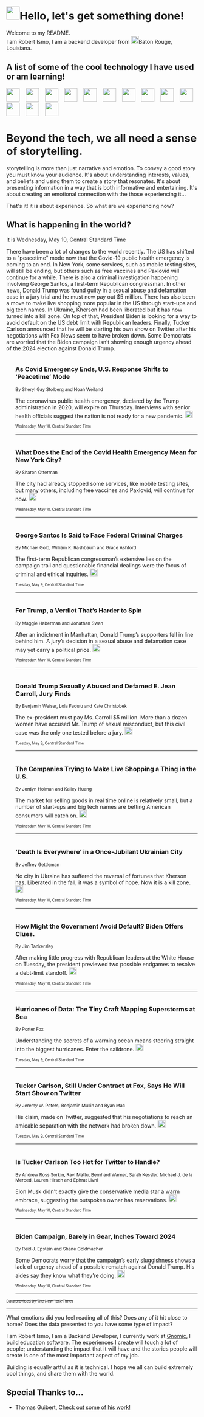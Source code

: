 <h1><img src="https://emojis.slackmojis.com/emojis/images/1643514375/3493/hot-coffee.gif?1643514375" width="35"/>Hello, let's get something done!</h1>

<p>Welcome to my README.<br/>
I am Robert Ismo, I am a backend developer from <img src="https://emojis.slackmojis.com/emojis/images/1638395689/50435/moulin_rouge.png?1638395689" width="20"/>Baton Rouge, Louisiana.</p>
<h2>A list of some of the cool technology I have used or am learning!</h2>
<p>
<img src="https://emojis.slackmojis.com/emojis/images/1643516091/21142/meow_bongotap.gif?1643516091" width="35" alt="">
<img src="https://img.shields.io/badge/Favorite%20Frontend%20Framework-SvelteKit-f83903" alt="">
<img src="https://img.shields.io/badge/Second%20Favorite-Vue-40b581" alt="">
<img src="https://img.shields.io/badge/Most%20Used%20Runtime-Nodejs-78b061" alt="">
<img src="https://emojis.slackmojis.com/emojis/images/1643517416/34482/fire.gif?1643517416" width="35" alt="">
<img src="https://img.shields.io/badge/Javascript%20But%20Better-Typescript-0078ca" alt="">
<img src="https://img.shields.io/badge/Favorite%20Language-Elixir-3e244d" alt="">
<img src="https://img.shields.io/badge/Containerize%20Everything-Docker-6ac9ef" alt="">
<img src="https://emojis.slackmojis.com/emojis/images/1643514596/5999/meow_party.gif?1643514596" width="35" alt="">
<img src="https://img.shields.io/badge/API%20Love%20Language-Graphql-de32a5" alt="">
<img src="https://img.shields.io/badge/Our%20Favorite%20Version%20Controller-Git-e94f33" alt="">
<img src="https://img.shields.io/badge/Favorite%20Database-Redis-d42d1d" alt="">
<img src="https://emojis.slackmojis.com/emojis/images/1643514559/5584/deployparrot.gif?1643514559" width="35" alt="">
<img src="https://img.shields.io/badge/Container%20Interstate-RabbitMQ-f66200" alt="">
<img src="https://img.shields.io/badge/Gotta%20Learn-Kubernetes-316adf" alt="">
<img src="https://img.shields.io/badge/Really%20Mature%20Now-WASM-654fef" alt="">
<img src="https://emojis.slackmojis.com/emojis/images/1666642497/61942/dance_vibe.gif?1666642497" width="35" alt="">
<img src="https://img.shields.io/badge/For%20My%20M1-ARM64-657d96" alt="">
<img src="https://img.shields.io/badge/Loving%20This%20So%20Much-TailwindCSS-17bcb5" alt="">
<img src="https://img.shields.io/badge/Cool%20Build%20Tool-Vite-f9cb24" alt="">
<img src="https://emojis.slackmojis.com/emojis/images/1669231376/62819/working-on-it.gif?1669231376" width="35" alt="">
<img src="https://img.shields.io/badge/Fun%20and%20Easy%20Database-MongoDB-5f8c49" alt="">
<img src="https://img.shields.io/badge/JS%20Life%20Support-NPM-c73737" alt="">
<img src="https://img.shields.io/badge/I%20Liked%20It-DynamoDB-0073b9" alt="">
<img src="https://emojis.slackmojis.com/emojis/images/1643514045/46/question.gif?1643514045" width="35" alt="">
<img src="https://img.shields.io/badge/cool-React-60d6f9" alt="">
<img src="https://img.shields.io/badge/Future%20Big%20Project-Lambda-f37e00" alt="">
<img src="https://img.shields.io/badge/NPM%20But%20Better-PNPM-f1aa07" alt="">
<img src="https://emojis.slackmojis.com/emojis/images/1643514943/9662/fbwow.gif?1643514943" width="35" alt="">
<img src="https://img.shields.io/badge/First%20Language-C-662079" alt="">
<img src="https://img.shields.io/badge/Where%20I%20Deploy%20Frontend-Vercel-000000" alt="">
<img src="https://img.shields.io/badge/Who%20Does%20not%20Want%20an%20App-Swift-f9492a" alt="">
<img src="https://emojis.slackmojis.com/emojis/images/1643514058/151/javascript.png?1643514058" width="35" alt="">
<img src="https://img.shields.io/badge/cool-Python-fbd542" alt="">
<img src="https://img.shields.io/badge/Favorite%20Something-Stripe-656cdc" alt="">
<img src="https://img.shields.io/badge/Of%20Course-HTML5-ed6327" alt="">
<img src="https://emojis.slackmojis.com/emojis/images/1660415405/60731/bomb.gif?1660415405" width="35" alt="">
<img src="https://img.shields.io/badge/hate-CSS-2964ec" alt="">
<img src="https://img.shields.io/badge/Learning-CircleCI-141215" alt="">
<img src="https://img.shields.io/badge/Learning-Rust-fbbb3b" alt="">
<img src="https://emojis.slackmojis.com/emojis/images/1660415397/60712/writing-hand.gif?1660415397" width="35" alt="">
<img src="https://img.shields.io/badge/Dev%20Browser%20of%20Choice-Firefox-cc4e26" alt="">
<img src="https://img.shields.io/badge/Recoverying%20From%20Windows-UNIX-1781e3" alt="">
<img src="https://img.shields.io/badge/LOVE-LogSeq-90c1c2" alt="">
<img src="https://emojis.slackmojis.com/emojis/images/1643514066/223/kirby.gif?1643514066" width="35" alt="">
<img src="https://img.shields.io/badge/Daily%20Driver-MacOS-e6e6e8" alt="">
<img src="https://img.shields.io/badge/Git%20Server-Github-000000" alt="">
<img src="https://img.shields.io/badge/enjoyable-EC2-f17428" alt="">
<img src="https://emojis.slackmojis.com/emojis/images/1643514239/2069/excited.gif?1643514239" width="35" alt="">
</p>
<h1>Beyond the tech, we all need a sense of storytelling.</h1>
<p>storytelling is more than just narrative and emotion. To convey a good story you must know your audience. It's about understanding interests, values, and beliefs and using them to create a story that resonates. It's about presenting information in a way that is both informative and entertaining. It's about creating an emotional connection with the those experiencing it...</p>
<p>That's it! it is about experience. So what are we experiencing now?</p>
<h2>What is happening in the world?</h2>
<p>It is Wednesday, May 10, Central Standard Time</p>
<p>
There have been a lot of changes to the world recently. The US has shifted to a &quot;peacetime&quot; mode now that the Covid-19 public health emergency is coming to an end. In New York, some services, such as mobile testing sites, will still be ending, but others such as free vaccines and Paxlovid will continue for a while. There is also a criminal investigation happening involving George Santos, a first-term Republican congressman. In other news, Donald Trump was found guilty in a sexual abuse and defamation case in a jury trial and he must now pay out $5 million. There has also been a move to make live shopping more popular in the US through start-ups and big tech names. In Ukraine, Kherson had been liberated but it has now turned into a kill zone. On top of that, President Biden is looking for a way to avoid default on the US debt limit with Republican leaders. Finally, Tucker Carlson announced that he will be starting his own show on Twitter after his negotiations with Fox News seem to have broken down. Some Democrats are worried that the Biden campaign isn’t showing enough urgency ahead of the 2024 election against Donald Trump.</p>
<ol>
<img src="https://img.shields.io/badge/-us-blue" alt="">
<h3>As Covid Emergency Ends, U.S. Response Shifts to ‘Peacetime’ Mode</h3>
<sub>By Sheryl Gay Stolberg and Noah Weiland</sub>
<p>The coronavirus public health emergency, declared by the Trump administration in 2020, will expire on Thursday. Interviews with senior health officials suggest the nation is not ready for a new pandemic.  <a href="https://nyti.ms/3NXlc9v"><img src="https://developer.nytimes.com/files/poweredby_nytimes_30b.png?v=1583354208352" height="20"></a></p>
<sub><sub>Wednesday, May 10, Central Standard Time</sub></sub>
<hr/>
<img src="https://img.shields.io/badge/-nyregion-blue" alt="">
<h3>What Does the End of the Covid Health Emergency Mean for New York City?</h3>
<sub>By Sharon Otterman</sub>
<p>The city had already stopped some services, like mobile testing sites, but many others, including free vaccines and Paxlovid, will continue for now.  <a href="https://nyti.ms/3nGcjXn"><img src="https://developer.nytimes.com/files/poweredby_nytimes_30b.png?v=1583354208352" height="20"></a></p>
<sub><sub>Wednesday, May 10, Central Standard Time</sub></sub>
<hr/>
<img src="https://img.shields.io/badge/-nyregion-blue" alt="">
<h3>George Santos Is Said to Face Federal Criminal Charges</h3>
<sub>By Michael Gold, William K. Rashbaum and Grace Ashford</sub>
<p>The first-term Republican congressman’s extensive lies on the campaign trail and questionable financial dealings were the focus of criminal and ethical inquiries.  <a href="https://nyti.ms/3NVGbJH"><img src="https://developer.nytimes.com/files/poweredby_nytimes_30b.png?v=1583354208352" height="20"></a></p>
<sub><sub>Tuesday, May 9, Central Standard Time</sub></sub>
<hr/>
<img src="https://img.shields.io/badge/-us-blue" alt="">
<h3>For Trump, a Verdict That’s Harder to Spin</h3>
<sub>By Maggie Haberman and Jonathan Swan</sub>
<p>After an indictment in Manhattan, Donald Trump’s supporters fell in line behind him. A jury’s decision in a sexual abuse and defamation case may yet carry a political price.  <a href="https://nyti.ms/3NXXnOT"><img src="https://developer.nytimes.com/files/poweredby_nytimes_30b.png?v=1583354208352" height="20"></a></p>
<sub><sub>Wednesday, May 10, Central Standard Time</sub></sub>
<hr/>
<img src="https://img.shields.io/badge/-nyregion-blue" alt="">
<h3>Donald Trump Sexually Abused and Defamed E. Jean Carroll, Jury Finds</h3>
<sub>By Benjamin Weiser, Lola Fadulu and Kate Christobek</sub>
<p>The ex-president must pay Ms. Carroll $5 million. More than a dozen women have accused Mr. Trump of sexual misconduct, but this civil case was the only one tested before a jury.  <a href="https://nyti.ms/41CW2jT"><img src="https://developer.nytimes.com/files/poweredby_nytimes_30b.png?v=1583354208352" height="20"></a></p>
<sub><sub>Tuesday, May 9, Central Standard Time</sub></sub>
<hr/>
<img src="https://img.shields.io/badge/-business-blue" alt="">
<h3>The Companies Trying to Make Live Shopping a Thing in the U.S.</h3>
<sub>By Jordyn Holman and Kalley Huang</sub>
<p>The market for selling goods in real time online is relatively small, but a number of start-ups and big tech names are betting American consumers will catch on.  <a href="https://nyti.ms/3BbTVZd"><img src="https://developer.nytimes.com/files/poweredby_nytimes_30b.png?v=1583354208352" height="20"></a></p>
<sub><sub>Wednesday, May 10, Central Standard Time</sub></sub>
<hr/>
<img src="https://img.shields.io/badge/-world-blue" alt="">
<h3>‘Death Is Everywhere’ in a Once-Jubilant Ukrainian City</h3>
<sub>By Jeffrey Gettleman</sub>
<p>No city in Ukraine has suffered the reversal of fortunes that Kherson has. Liberated in the fall, it was a symbol of hope. Now it is a kill zone.  <a href="https://nyti.ms/3Be92la"><img src="https://developer.nytimes.com/files/poweredby_nytimes_30b.png?v=1583354208352" height="20"></a></p>
<sub><sub>Wednesday, May 10, Central Standard Time</sub></sub>
<hr/>
<img src="https://img.shields.io/badge/-business-blue" alt="">
<h3>How Might the Government Avoid Default? Biden Offers Clues.</h3>
<sub>By Jim Tankersley</sub>
<p>After making little progress with Republican leaders at the White House on Tuesday, the president previewed two possible endgames to resolve a debt-limit standoff.  <a href="https://nyti.ms/41oYR7K"><img src="https://developer.nytimes.com/files/poweredby_nytimes_30b.png?v=1583354208352" height="20"></a></p>
<sub><sub>Wednesday, May 10, Central Standard Time</sub></sub>
<hr/>
<img src="https://img.shields.io/badge/-magazine-blue" alt="">
<h3>Hurricanes of Data: The Tiny Craft Mapping Superstorms at Sea</h3>
<sub>By Porter Fox</sub>
<p>Understanding the secrets of a warming ocean means steering straight into the biggest hurricanes. Enter the saildrone.  <a href="https://nyti.ms/3VMPfCy"><img src="https://developer.nytimes.com/files/poweredby_nytimes_30b.png?v=1583354208352" height="20"></a></p>
<sub><sub>Tuesday, May 9, Central Standard Time</sub></sub>
<hr/>
<img src="https://img.shields.io/badge/-business-blue" alt="">
<h3>Tucker Carlson, Still Under Contract at Fox, Says He Will Start Show on Twitter</h3>
<sub>By Jeremy W. Peters, Benjamin Mullin and Ryan Mac</sub>
<p>His claim, made on Twitter, suggested that his negotiations to reach an amicable separation with the network had broken down.  <a href="https://nyti.ms/42IrHB4"><img src="https://developer.nytimes.com/files/poweredby_nytimes_30b.png?v=1583354208352" height="20"></a></p>
<sub><sub>Tuesday, May 9, Central Standard Time</sub></sub>
<hr/>
<img src="https://img.shields.io/badge/-business-blue" alt="">
<h3>Is Tucker Carlson Too Hot for Twitter to Handle?</h3>
<sub>By Andrew Ross Sorkin, Ravi Mattu, Bernhard Warner, Sarah Kessler, Michael J. de la Merced, Lauren Hirsch and Ephrat Livni</sub>
<p>Elon Musk didn&#39;t exactly give the conservative media star a warm embrace, suggesting the outspoken owner has reservations.  <a href="https://nyti.ms/3Mgtjgi"><img src="https://developer.nytimes.com/files/poweredby_nytimes_30b.png?v=1583354208352" height="20"></a></p>
<sub><sub>Wednesday, May 10, Central Standard Time</sub></sub>
<hr/>
<img src="https://img.shields.io/badge/-us-blue" alt="">
<h3>Biden Campaign, Barely in Gear, Inches Toward 2024</h3>
<sub>By Reid J. Epstein and Shane Goldmacher</sub>
<p>Some Democrats worry that the campaign’s early sluggishness shows a lack of urgency ahead of a possible rematch against Donald Trump. His aides say they know what they’re doing.  <a href="https://nyti.ms/3nHTzXt"><img src="https://developer.nytimes.com/files/poweredby_nytimes_30b.png?v=1583354208352" height="20"></a></p>
<sub><sub>Wednesday, May 10, Central Standard Time</sub></sub>
<hr/>
</ol>
<a href="https://developer.nytimes.com"><sub><sub>Data provided by The New York Times</sub></sub></a>
<hr/>
<p>What emotions did you feel reading all of this? Does any of it hit close to home? Does the data presented to you have some type of impact?</p>
<p>I am Robert Ismo, I am a Backend Developer, I currently work at <a href="https://gnomic.education/">Gnomic</a>, I build education software. The experiences I create will touch a lot of people; understanding the impact that it will have and the stories people will create is one of the most important aspect of my job.</p>
<p>Building is equally artful as it is technical. I hope we all can build extremely cool things, and share them with the world.</p>
<h2>Special Thanks to...</h2>
<ul>
<li>Thomas Guibert, <a href="https://github.com/thmsgbrt/thmsgbrt">Check out some of his work!</a></li>
</ul>